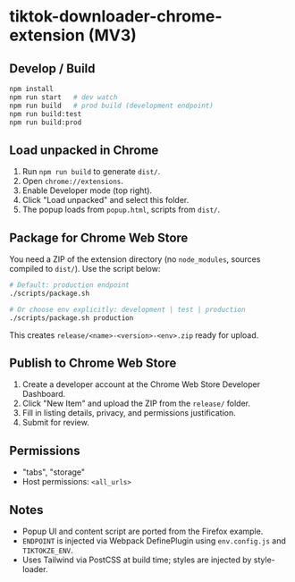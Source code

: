 # tiktok-downloader-chrome-extension (MV3)

## Develop / Build

```bash
npm install
npm run start   # dev watch
npm run build   # prod build (development endpoint)
npm run build:test
npm run build:prod
```

## Load unpacked in Chrome

1. Run `npm run build` to generate `dist/`.
2. Open `chrome://extensions`.
3. Enable Developer mode (top right).
4. Click "Load unpacked" and select this folder.
5. The popup loads from `popup.html`, scripts from `dist/`.

## Package for Chrome Web Store

You need a ZIP of the extension directory (no `node_modules`, sources compiled to `dist/`). Use the script below:

```bash
# Default: production endpoint
./scripts/package.sh

# Or choose env explicitly: development | test | production
./scripts/package.sh production
```

This creates `release/<name>-<version>-<env>.zip` ready for upload.

## Publish to Chrome Web Store

1. Create a developer account at the Chrome Web Store Developer Dashboard.
2. Click "New Item" and upload the ZIP from the `release/` folder.
3. Fill in listing details, privacy, and permissions justification.
4. Submit for review.

## Permissions
- "tabs", "storage"
- Host permissions: `<all_urls>`

## Notes
- Popup UI and content script are ported from the Firefox example.
- `ENDPOINT` is injected via Webpack DefinePlugin using `env.config.js` and `TIKTOKZE_ENV`.
- Uses Tailwind via PostCSS at build time; styles are injected by style-loader.
